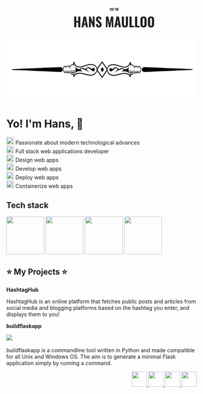 <img src="https://github.com/kouul/kouul/blob/master/hans.gif">
<div align="center">
<img src="https://github.com/kouul/kouul/blob/master/startlinee.png" height="180" width="100%">
</div>
<div>

# Yo! I'm Hans, :wave: 

<img src="https://cdn3.iconfinder.com/data/icons/fatcow/32/bullet_yellow.png" height="20" width="20">
Passionate about modern technological advances 
<br />

<img src="https://cdn3.iconfinder.com/data/icons/fatcow/32/bullet_yellow.png" height="20" width="20">
Full stack web applications developer
<br />

<img src="https://cdn3.iconfinder.com/data/icons/fatcow/32/bullet_yellow.png" height="20" width="20">
Design web apps
<br />

<img src="https://cdn3.iconfinder.com/data/icons/fatcow/32/bullet_yellow.png" height="20" width="20">
Develop web apps
<br />

<img src="https://cdn3.iconfinder.com/data/icons/fatcow/32/bullet_yellow.png" height="20" width="20">
Deploy web apps
<br />

<img src="https://cdn3.iconfinder.com/data/icons/fatcow/32/bullet_yellow.png" height="20" width="20">
Containerize web apps

## Tech stack
<img src="https://cdn4.iconfinder.com/data/icons/logos-brands-5/24/flask-256.png" height="100" width="100" >
<img src="https://cdn4.iconfinder.com/data/icons/logos-3/600/React.js_logo-256.png" height="100" width="100">
<img src="https://cdn.iconscout.com/icon/free/png-256/mongodb-2-1175137.png" height="100" width="100">
<img src="https://cdn3.iconfinder.com/data/icons/logos-and-brands-adobe/512/267_Python-256.png" height="100" width="100">

## :star: My Projects :star:

**HashtagHub**

HashtagHub is an online platform that fetches public posts and articles from social media and blogging platforms based on the hashtag you enter, and displays them to you!

**buildflaskapp**

<a href="https://github.com/buildflaskapp/buildflaskapp/stargazers"><img src="https://img.shields.io/github/buildflaskapp/buildflaskapp" atl="Stars"></a>

buildflaskapp is a commandline tool written in Python and made compatible for all Unix and Windows OS. The aim is to generate a minimal Flask application simply by running a command.

<div align="right">
<a href="https://twitter.com/akhilmaulloo">
<img src="https://cdn3.iconfinder.com/data/icons/social-media-chamfered-corner/154/twitter-256.png" height="40" width="40">
</a>
<a href="https://linkedin.com/in/akhilmaulloo">
<img src="https://cdn0.iconfinder.com/data/icons/social-flat-rounded-rects/512/linkedin-256.png" height="40" width="40">
</a>
<a href="https://hansmaulloo.com">
<img src="https://cdn.iconscout.com/icon/free/png-512/www-11-112203.png" height="40" width="40">
</a>
<a href="https://dev.to/kouul">
<img src="https://cdn3.iconfinder.com/data/icons/logos-and-brands-adobe/512/84_Dev-256.png" height="40" width="40">
</a>
</div>

</div>